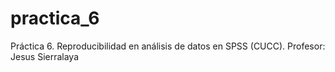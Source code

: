 # practica_6
Práctica 6. Reproducibilidad en análisis de datos en SPSS (CUCC). Profesor: Jesus Sierralaya
